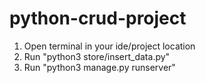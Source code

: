 # python-crud-project
1. Open terminal in your ide/project location
2. Run "python3 store/insert_data.py"
3. Run "python3 manage.py runserver"
